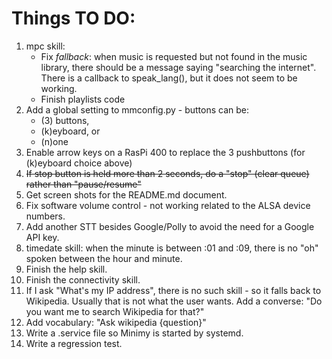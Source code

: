 # Things TO DO:

1. mpc skill:
    - Fix *fallback*: when music is requested but not found in the music library, there should be a message saying "searching the internet".
There is a callback to speak_lang(), but it does not seem to be working.
    - Finish playlists code
1. Add a global setting to mmconfig.py - buttons can be:
    - (3) buttons, 
    - (k)eyboard, or
    - (n)one
1. Enable arrow keys on a RasPi 400 to replace the 3 pushbuttons (for (k)eyboard choice above)
1. ~~If stop button is held more than 2 seconds, do a "stop" (clear queue) rather than "pause/resume"~~
1. Get screen shots for the README.md document.
1. Fix software volume control - not working related to the ALSA device numbers.
1. Add another STT besides Google/Polly to avoid the need for a Google API key.
1. timedate skill: when the minute is between :01 and :09, there is no "oh" spoken between the hour and minute.
1. Finish the help skill.
1. Finish the connectivity skill.
1. If I ask "What's my IP address", there is no such skill - so it falls back to Wikipedia.
Usually that is not what the user wants. Add a converse: "Do you want me to search Wikipedia for that?"
1. Add vocabulary: "Ask wikipedia {question}"
1. Write a .service file so Minimy is started by systemd.
1. Write a regression test.

